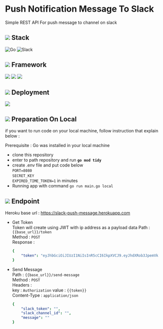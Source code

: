 # Push Notification Message To Slack

Simple REST API For push message to channel on slack

## ![](https://cdn-icons-png.flaticon.com/24/2694/2694997.png) **Stack**

![Go](https://img.shields.io/badge/go-%2300ADD8.svg?style=for-the-badge&logo=go&logoColor=white)
![Slack](https://img.shields.io/badge/Slack-4A154B?style=for-the-badge&logo=slack&logoColor=white)

## ![](https://cdn-icons-png.flaticon.com/24/4319/4319207.png) **Framework**
![](https://badgen.net/badge/github/Fiber/blue?icon=github)
![](https://badgen.net/badge/github/godotenv/cyan?icon=github)
![](https://img.shields.io/badge/JWT-000000?style=for-the-badge&logo=JSON%20web%20tokens&logoColor=white)

## ![](https://cdn-icons-png.flaticon.com/24/4471/4471714.png) **Deployment**
![](https://img.shields.io/badge/Heroku-430098?style=for-the-badge&logo=heroku&logoColor=white)


## ![](https://cdn-icons-png.flaticon.com/24/610/610363.png) Preparation On Local
if you want to run code on your local machine, follow instruction that explain below :

Prerequisite : Go was installed in your local machine
* clone this repository
* enter to path repository and run **`go mod tidy`**
* create .env file and put code below\
`PORT=8080`\
`SECRET_KEY`\
`EXPIRED_TIME_TOKEN=1` in minutes
* Running app with command `go run main.go local`

## ![](https://cdn-icons-png.flaticon.com/24/718/718064.png) **Endpoint**
Heroku base url : https://slack-push-message.herokuapp.com
* Get Token\
Token will create using JWT with ip address as a payload data
Path : `{{base_url}}/token`\
Method : `POST`\
Response : 
  ```yaml
  {
      "token": "eyJhbGciOiJIUzI1NiIsInR5cCI6IkpXVCJ9.eyJhdXRob3JpemVkIjp0cnVlLCJleHAiOjE2NjM5Mjc2NjQsImlwIjoiMTI3LjAuMC4xIn0.uH30Jmd3YOVf9W-Mslhs_kRIkbfcRbCUmJlFlS7pr3k"
  }
  ```

* Send Message\
Path : `{{base_url}}/send-message`\
Method : `POST`\
Headers :\
  key : `Authorization`
  value : `{{token}}`\
Content-Type : `application/json`
    ```yaml
    {
        "slack_token": "",
        "slack_channel_id": "",
        "message": ""
    }
    ```

